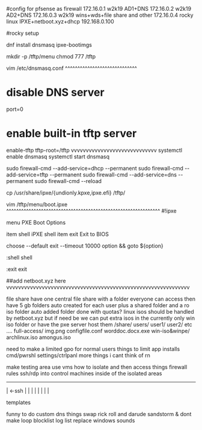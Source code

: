 #config for pfsense as firewall 172.16.0.1
		w2k19 AD1+DNS 172.16.0.2
  		w2k19 AD2+DNS 172.16.0.3
    		w2k19 wins+wds+file share and other 172.16.0.4
		rocky linux IPXE+netboot.xyz+dhcp 192.168.0.100


#rocky setup

dnf install dnsmasq ipxe-bootimgs 

mkdir -p /tftp/menu
chmod 777 /tftp


vim /etc/dnsmasq.conf
^^^^^^^^^^^^^^^^^^^^^^^^^^^^^
# disable DNS server
port=0

# enable built-in tftp server
enable-tftp
tftp-root=/tftp
vvvvvvvvvvvvvvvvvvvvvvvvvvvvv
systemctl enable dnsmasq
systemctl start dnsmasq


sudo firewall-cmd --add-service=dhcp --permanent
sudo firewall-cmd --add-service=tftp --permanent
sudo firewall-cmd --add-service=dns --permanent
sudo firewall-cmd --reload


cp /usr/share/ipxe/{undionly.kpxe,ipxe.efi} /tftp/

vim /tftp/menu/boot.ipxe
^^^^^^^^^^^^^^^^^^^^^^^^^^^^^^^^^^^^^^^^^^^^^^^^^^^^^^^^^^^^^^
#!ipxe

menu PXE Boot Options

item shell iPXE shell
item exit  Exit to BIOS

choose --default exit --timeout 10000 option && goto ${option}

:shell
shell

:exit
exit

##add netboot.xyz here
vvvvvvvvvvvvvvvvvvvvvvvvvvvvvvvvvvvvvvvvvvvvvvvvvvvvvvvvvvvvvv

file share have one central file share with a folder everyone can access then have 5 gb folders auto created for each user plus a shared folder and a ro iso folder
auto added folder done with quotas?
linux isos should be handled by netboot.xyz but if need be we can put extra isos in the currently only win iso folder or have the pxe server host them
	/share/
 		users/
   			user1/
      			user2/
	 		etc ....
	 	full-access/
   				img.png
       				configfile.conf
	   			worddoc.docx.exe
       		win-iso&winpe/
	 			archlinux.iso
    				amongus.iso
	
need to make a limited gpo for normal users things to limit
app installs
cmd/pwrshl
settings/ctrlpanl
more things i cant think of rn


make testing area 
use vms
how to isolate and then access things
	firewall rules
 	ssh/rdp into control machines inside of the isolated areas

--------------------------------------
|		<-ssh
|
|
|
|
|
|
|
|










  
templates



funny to do
custom dns things
	swap rick roll and darude sandstorm & dont make loop
 	blocklist
  	log list
replace windows sounds


